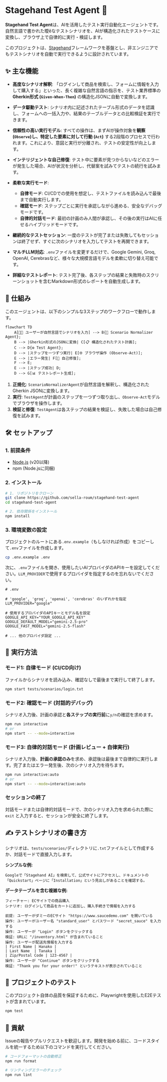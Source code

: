 # Stagehand Test Agent 🚀

**Stagehand Test Agent**は、AIを活用したテスト実行自動化エージェントです。
自然言語で書かれた曖ěなテストシナリオを、AIが構造化されたテストケースに変換し、ブラウザ上で自律的に実行・検証します。

このプロジェクトは、[Stagehand](https://github.com/browserbase/stagehand)フレームワークを基盤とし、非エンジニアでもテストシナリオを自動で実行できるように設計されています。

## ✨ 主な機能

- **高度なシナリオ解釈**: 「ログインして商品を検索し、フォームに情報を入力して購入する」といった、長く複雑な自然言語の指示を、テスト業界標準の**Gherkin形式 (`Given-When-Then`)** の構造化JSONに自動で変換します。

- **データ駆動テスト**: シナリオ内に記述されたテーブル形式のデータを認識し、フォームへの一括入力や、結果のテーブルデータとの比較検証を実行できます。

- **信頼性の高い実行モデル**: すべての操作は、まずAIが操作対象を**観察 (`Observe`)**し、特定した要素に対して**行動 (`Act`)** する2段階のプロセスで行われます。これにより、意図と実行が分離され、テストの安定性が向上します。

- **インテリジェントな自己修復**: テスト中に要素が見つからないなどのエラーが発生した場合、AIが状況を分析し、代替案を試みてテストの続行を試みます。

- **柔軟な実行モード**:
  - **自律モード**: CI/CDでの使用を想定し、テストファイルを読み込んで最後まで自動実行します。
  - **確認モード**: ステップごとに実行を承認しながら進める、安全なデバッグモードです。
  - **自律的対話モード**: 最初の計画のみ人間が承認し、その後の実行はAIに任せるハイブリッドモードです。

- **継続的なテストセッション**: 一度のテストが完了または失敗してもセッションは終了せず、すぐに次のシナリオを入力してテストを再開できます。

- **マルチLLM対応**: `.env`ファイルを変更するだけで、Google Gemini, Groq, OpenAI, Cerebrasなど、様々な大規模言語モデルを柔軟に切り替え可能です。

- **詳細なテストレポート**: テスト完了後、各ステップの結果と失敗時のスクリーンショットを含むMarkdown形式のレポートを自動生成します。

## 🧠 仕組み

このエージェントは、以下のシンプルな3ステップのワークフローで動作します。

```mermaid
flowchart TD
    A[👨‍💻 ユーザーが自然言語でシナリオを入力] --> B{🤖 Scenario Normalizer Agent};
    B --> |Gherkin形式のJSONに変換| C[📋 構造化されたテスト計画];
    C --> D{⚙️ Test Agent};
    D --> |ステップを一つずつ実行| E[🌐 ブラウザ操作 (Observe-Act)];
    E --> |エラー発生| F[🤔 自己修復];
    F --> E;
    E --> |ステップ成功| D;
    D --> G[📊 テストレポート生成];
```

1.  **正規化**: `ScenarioNormalizerAgent`が自然言語を解釈し、構造化されたGherkin JSONに変換します。
2.  **実行**: `TestAgent`が計画のステップを一つずつ取り出し、`Observe-Act`モデルでブラウザを操作します。
3.  **検証と修復**: `TestAgent`は各ステップの結果を検証し、失敗した場合は自己修復を試みます。

## 🛠️ セットアップ

### 1. 前提条件

- [Node.js](https://nodejs.org/) (v20以降)
- npm (Node.jsに同梱)

### 2. インストール

```bash
# 1. リポジトリをクローン
git clone https://github.com/sella-roum/stagehand-test-agent
cd stagehand-test-agent

# 2. 依存関係をインストール
npm install
```

### 3. 環境変数の設定

プロジェクトのルートにある`.env.example`（もしなければ作成）をコピーして`.env`ファイルを作成します。

```bash
cp .env.example .env
```

次に、`.env`ファイルを開き、使用したいAIプロバイダのAPIキーを設定してください。`LLM_PROVIDER`で使用するプロバイダを指定するのを忘れないでください。

```.env
# .env

# 'google', 'groq', 'openai', 'cerebras' のいずれかを指定
LLM_PROVIDER="google"

# 使用するプロバイダのAPIキーとモデル名を設定
GOOGLE_API_KEY="YOUR_GOOGLE_API_KEY"
GOOGLE_DEFAULT_MODEL="gemini-2.5-pro"
GOOGLE_FAST_MODEL="gemini-2.5-flash"

# ... 他のプロバイダ設定 ...
```

## 🚀 実行方法

### モード1: 自律モード (CI/CD向け)

ファイルからシナリオを読み込み、確認なしで最後まで実行して終了します。

```bash
npm start tests/scenarios/login.txt
```

### モード2: 確認モード (対話的デバッグ)

シナリオ入力後、計画の承認と**各ステップの実行前**に`y/n`の確認を求めます。

```bash
npm run interactive
# or
npm start -- --mode=interactive
```

### モード3: 自律的対話モード (計画レビュー + 自律実行)

シナリオ入力後、**計画の承認のみ**を求め、承認後は最後まで自律的に実行します。完了またはエラー発生後、次のシナリオ入力を待ちます。

```bash
npm run interactive:auto
# or
npm start -- --mode=interactive:auto
```

### セッションの終了

対話モードまたは自律的対話モードで、次のシナリオ入力を求められた際に `exit` と入力すると、セッションが安全に終了します。

## ✍️ テストシナリオの書き方

シナリオは、`tests/scenarios/`ディレクトリに`.txt`ファイルとして作成するか、対話モードで直接入力します。

**シンプルな例:**

```
Googleで「Stagehand AI」を検索して、公式サイトにアクセスし、ドキュメントの「Quickstart」ページに「Installation」という見出しがあることを確認する。
```

**データテーブルを含む複雑な例:**

```
フィーチャー: ECサイトでの商品購入
シナリオ: ログインして商品をカートに追加し、購入手続きで情報を入力する

前提: ユーザーがダミーのECサイト "https://www.saucedemo.com" を開いている
操作: ユーザーがユーザー名 "standard_user" とパスワード "secret_sauce" を入力する
操作: ユーザーが "Login" ボタンをクリックする
検証: URLに "/inventory.html" が含まれていること
操作: ユーザーが配送先情報を入力する
| First Name | Hanako |
| Last Name  | Tanaka |
| Zip/Postal Code | 123-4567 |
操作: ユーザーが "Continue" ボタンをクリックする
検証: "Thank you for your order!" というテキストが表示されていること
```

## 🧪 プロジェクトのテスト

このプロジェクト自体の品質を保証するために、Playwrightを使用したE2Eテストが含まれています。

```bash
npm test
```

## 🤝 貢献

Issueの報告やプルリクエストを歓迎します。開発を始める前に、コードスタイルを統一するため以下のコマンドを実行してください。

```bash
# コードフォーマットの自動修正
npm run format

# リンティングエラーのチェック
npm run lint
```
